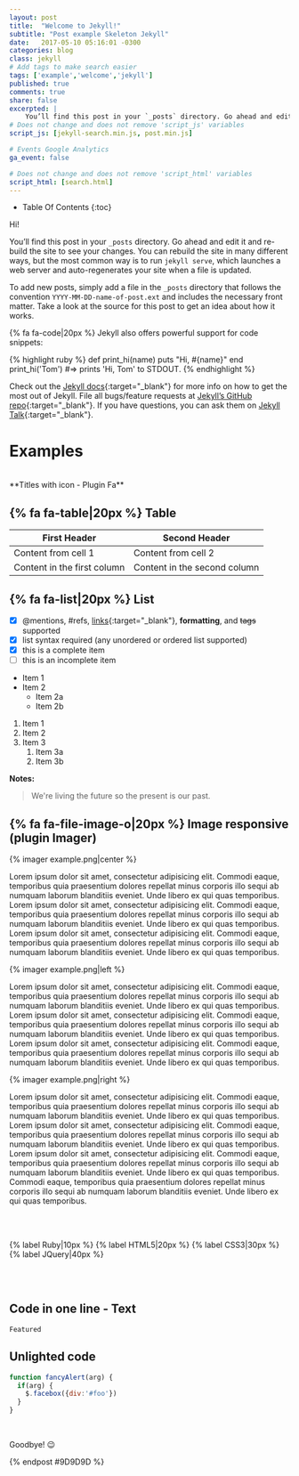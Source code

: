 ```yaml
---
layout: post
title:  "Welcome to Jekyll!"
subtitle: "Post example Skeleton Jekyll"
date:   2017-05-10 05:16:01 -0300 
categories: blog
class: jekyll
# Add tags to make search easier
tags: ['example','welcome','jekyll']
published: true
comments: true
share: false
excerpted: |
    You’ll find this post in your `_posts` directory. Go ahead and edit it and re-build the site ...
# Does not change and does not remove 'script_js' variables
script_js: [jekyll-search.min.js, post.min.js]

# Events Google Analytics
ga_event: false

# Does not change and does not remove 'script_html' variables
script_html: [search.html]
---
```


* Table Of Contents
{:toc}

Hi!

You’ll find this post in your `_posts` directory. Go ahead and edit it and re-build the site to see your changes. You can rebuild the site in many different ways, but the most common way is to run `jekyll serve`, which launches a web server and auto-regenerates your site when a file is updated.

To add new posts, simply add a file in the `_posts` directory that follows the convention `YYYY-MM-DD-name-of-post.ext` and includes the necessary front matter. Take a look at the source for this post to get an idea about how it works.

{% fa fa-code|20px %} Jekyll also offers powerful support for code snippets: 

{% highlight ruby %}
def print_hi(name)
  puts "Hi, #{name}"
end
print_hi('Tom')
#=> prints 'Hi, Tom' to STDOUT.
{% endhighlight %}

Check out the [Jekyll docs][jekyll-docs]{:target="_blank"} for more info on how to get the most out of Jekyll. File all bugs/feature requests at [Jekyll’s GitHub repo][jekyll-gh]{:target="_blank"}. If you have questions, you can ask them on [Jekyll Talk][jekyll-talk]{:target="_blank"}.

# Examples
<br>
**Titles with icon - Plugin Fa**

## {% fa fa-table|20px %} Table

First Header | Second Header
------------ | -------------
Content from cell 1 | Content from cell 2
Content in the first column | Content in the second column

## {% fa fa-list|20px %} List

- [x] @mentions, #refs, [links](){:target="_blank"}, **formatting**, and <del>tags</del> supported
- [x] list syntax required (any unordered or ordered list supported)
- [x] this is a complete item
- [ ] this is an incomplete item

* Item 1
* Item 2
  * Item 2a
  * Item 2b

1. Item 1
2. Item 2
3. Item 3
   1. Item 3a
   2. Item 3b

**Notes:**

> We're living the future so
> the present is our past.

## {% fa fa-file-image-o|20px %} Image responsive (plugin Imager)

{% imager example.png|center %}

Lorem ipsum dolor sit amet, consectetur adipisicing elit. Commodi eaque, temporibus quia praesentium dolores repellat minus corporis illo sequi ab numquam laborum blanditiis eveniet. Unde libero ex qui quas temporibus.
Lorem ipsum dolor sit amet, consectetur adipisicing elit. Commodi eaque, temporibus quia praesentium dolores repellat minus corporis illo sequi ab numquam laborum blanditiis eveniet. Unde libero ex qui quas temporibus.
Lorem ipsum dolor sit amet, consectetur adipisicing elit. Commodi eaque, temporibus quia praesentium dolores repellat minus corporis illo sequi ab numquam laborum blanditiis eveniet. Unde libero ex qui quas temporibus.

{% imager example.png|left %}

Lorem ipsum dolor sit amet, consectetur adipisicing elit. Commodi eaque, temporibus quia praesentium dolores repellat minus corporis illo sequi ab numquam laborum blanditiis eveniet. Unde libero ex qui quas temporibus.
Lorem ipsum dolor sit amet, consectetur adipisicing elit. Commodi eaque, temporibus quia praesentium dolores repellat minus corporis illo sequi ab numquam laborum blanditiis eveniet. Unde libero ex qui quas temporibus.
Lorem ipsum dolor sit amet, consectetur adipisicing elit. Commodi eaque, temporibus quia praesentium dolores repellat minus corporis illo sequi ab numquam laborum blanditiis eveniet. Unde libero ex qui quas temporibus.

{% imager example.png|right %}

Lorem ipsum dolor sit amet, consectetur adipisicing elit. Commodi eaque, temporibus quia praesentium dolores repellat minus corporis illo sequi ab numquam laborum blanditiis eveniet. Unde libero ex qui quas temporibus.
Lorem ipsum dolor sit amet, consectetur adipisicing elit. Commodi eaque, temporibus quia praesentium dolores repellat minus corporis illo sequi ab numquam laborum blanditiis eveniet. Unde libero ex qui quas temporibus.
Lorem ipsum dolor sit amet, consectetur adipisicing elit. Commodi eaque, temporibus quia praesentium dolores repellat minus corporis illo sequi ab numquam laborum blanditiis eveniet. Unde libero ex qui quas temporibus.
Commodi eaque, temporibus quia praesentium dolores repellat minus corporis illo sequi ab numquam laborum blanditiis eveniet. Unde libero ex qui quas temporibus.  

<br>
<br>

{% label Ruby|10px %}
{% label HTML5|20px %}
{% label CSS3|30px %}
{% label JQuery|40px %}

<br>
<br>

## Code in one line - Text

`Featured`

## Unlighted code

``` javascript
function fancyAlert(arg) {
  if(arg) {
    $.facebox({div:'#foo'})
  }
}
```

[jekyll-docs]: https://jekyllrb.com/docs/home 
[jekyll-gh]:   https://github.com/jekyll/jekyll
[jekyll-talk]: https://talk.jekyllrb.com/

<br>

Goodbye! :wink:

{% endpost #9D9D9D %}
